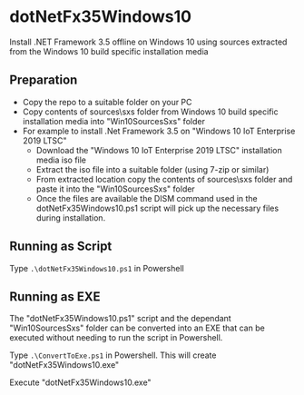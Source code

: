 # dotNetFx35Windows10
Install .NET Framework 3.5 offline on Windows 10 using sources extracted from the Windows 10 build specific installation media

## Preparation
- Copy the repo to a suitable folder on your PC
- Copy contents of sources\sxs folder from Windows 10 build specific installation media into "Win10SourcesSxs" folder
- For example to install .Net Framework 3.5 on "Windows 10 IoT Enterprise 2019 LTSC"
  - Download the "Windows 10 IoT Enterprise 2019 LTSC" installation media iso file
  - Extract the iso file into a suitable folder (using 7-zip or similar)
  - From extracted location copy the contents of sources\sxs folder and paste it into the "Win10SourcesSxs" folder
  - Once the files are available the DISM command used in the dotNetFx35Windows10.ps1 script will pick up the necessary files during installation.

## Running as Script
Type `.\dotNetFx35Windows10.ps1` in Powershell

## Running as EXE
The "dotNetFx35Windows10.ps1" script and the dependant "Win10SourcesSxs" folder can be converted into an EXE that can be executed without needing to run the script in Powershell.

Type `.\ConvertToExe.ps1` in Powershell. This will create "dotNetFx35Windows10.exe"

Execute "dotNetFx35Windows10.exe"
